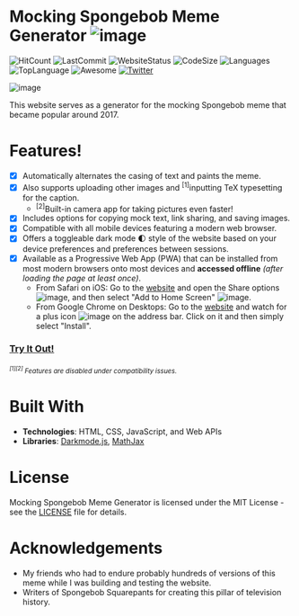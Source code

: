 # Mocking Spongebob Meme Generator ![image](https://user-images.githubusercontent.com/3473945/80951825-9a4d0000-8dc6-11ea-8842-1e420c1891d0.png)

![HitCount](http://hits.dwyl.com/denk0403/Mocking-Spongebob.svg)
![LastCommit](https://img.shields.io/github/last-commit/denk0403/Mocking-Spongebob)
![WebsiteStatus](https://img.shields.io/website?down_message=offline&up_message=online&url=https%3A%2F%2Fdenk0403.github.io%2FMocking-Spongebob%2F%23)
![CodeSize](https://img.shields.io/github/languages/code-size/denk0403/Mocking-Spongebob)
![Languages](https://img.shields.io/github/languages/count/denk0403/Mocking-Spongebob)
![TopLanguage](https://img.shields.io/github/languages/top/denk0403/Mocking-Spongebob)
![Awesome](https://cdn.rawgit.com/sindresorhus/awesome/d7305f38d29fed78fa85652e3a63e154dd8e8829/media/badge.svg)
[![Twitter](https://img.shields.io/twitter/follow/denk0403?style=social)](https://twitter.com/denk0403)

![image](https://user-images.githubusercontent.com/3473945/80951922-c799ae00-8dc6-11ea-89ff-84fdd4cc5a1d.png)

This website serves as a generator for the mocking Spongebob meme that became popular around 2017.

# Features!

- [x] Automatically alternates the casing of text and paints the meme.
- [x] Also supports uploading other images and <sup>[1]</sup>inputting TeX typesetting for the caption.
  - <sup>[2]</sup>Built-in camera app for taking pictures even faster! 
- [x] Includes options for copying mock text, link sharing, and saving images.
- [x] Compatible with all mobile devices featuring a modern web browser.
- [x] Offers a toggleable dark mode 🌓 style of the website based on your device preferences and preferences between sessions.
- [x] Available as a Progressive Web App (PWA) that can be installed from most modern browsers onto most devices and **accessed offline** _(after loading the page at least once)_.
  - From Safari on iOS: Go to the [website](https://denk0403.github.io/Mocking-Spongebob/) and open the Share options ![image](https://user-images.githubusercontent.com/3473945/80953640-ebaabe80-8dc9-11ea-9583-871afab55a1b.png), and then select "Add to Home Screen" ![image](https://user-images.githubusercontent.com/3473945/80954188-e601a880-8dca-11ea-926a-e7d5cb671fc0.png).
  - From Google Chrome on Desktops: Go to the [website](https://denk0403.github.io/Mocking-Spongebob/) and watch for a plus icon ![image](https://user-images.githubusercontent.com/3473945/80954476-717b3980-8dcb-11ea-9cdc-3f7538182342.png) on the address bar. Click on it and then simply select "Install".

### [**Try It Out!**](https://denk0403.github.io/Mocking-Spongebob/)

###### *<sup><sup>[1][2]</sup> Features are disabled under compatibility issues.</sup>*

# Built With

- **Technologies**: HTML, CSS, JavaScript, and Web APIs
- **Libraries**: [Darkmode.js](https://darkmodejs.learn.uno/), [MathJax](https://www.mathjax.org/)

# License

Mocking Spongebob Meme Generator is licensed under the MIT License - see the [LICENSE](https://github.com/denk0403/Mocking-Spongebob/blob/master/LICENSE) file for details.

# Acknowledgements

- My friends who had to endure probably hundreds of versions of this meme while I was building and testing the website.
- Writers of Spongebob Squarepants for creating this pillar of television history.
